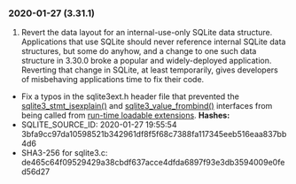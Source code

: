 ### 2020\-01\-27 (3\.31\.1\)

1. Revert the data layout for an internal\-use\-only SQLite data structure.
 Applications that use SQLite should never reference internal SQLite
 data structures, but some do anyhow, and a change to one such
 data structure in 3\.30\.0 broke a popular and widely\-deployed
 application. Reverting that change in SQLite, at least temporarily,
 gives developers of misbehaving applications time to fix their code.
- Fix a typos in the sqlite3ext.h header file that prevented the
 [sqlite3\_stmt\_isexplain()](c3ref/stmt_isexplain.html) and [sqlite3\_value\_frombind()](c3ref/value_blob.html) interfaces
 from being called from [run\-time loadable extensions](loadext.html).
**Hashes:**
- SQLITE\_SOURCE\_ID: 2020\-01\-27 19:55:54 3bfa9cc97da10598521b342961df8f5f68c7388fa117345eeb516eaa837bb4d6
- SHA3\-256 for sqlite3\.c: de465c64f09529429a38cbdf637acce4dfda6897f93e3db3594009e0fed56d27




